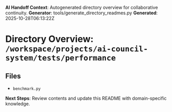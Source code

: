 <!-- AI-Handoff:START -->
**AI Handoff Context**: Autogenerated directory overview for collaborative continuity.
**Generator**: tools/generate_directory_readmes.py
**Generated**: 2025-10-28T06:13:22Z
<!-- AI-Handoff:END -->

# Directory Overview: `/workspace/projects/ai-council-system/tests/performance`

## Files
- `benchmark.py`

<!-- AI-Handoff:FOOTER-START -->
**Next Steps**: Review contents and update this README with domain-specific knowledge.
<!-- AI-Handoff:FOOTER-END -->
